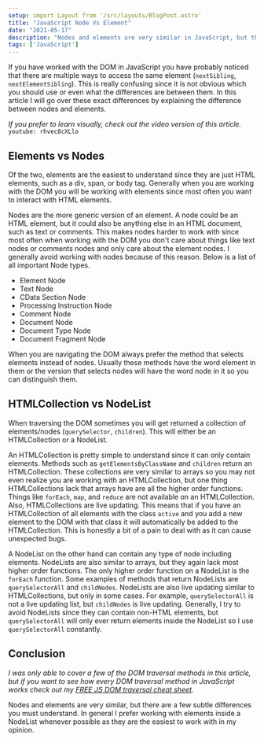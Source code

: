 ```yaml
---
setup: import Layout from '/src/layouts/BlogPost.astro'
title: "JavaScript Node Vs Element"
date: "2021-05-17"
description: "Nodes and elements are very similar in JavaScript, but there are a few important differences to understand."
tags: ['JavaScript']
---
```


If you have worked with the DOM in JavaScript you have probably noticed that there are multiple ways to access the same element (`nextSibling`, `nextElementSibling`). This is really confusing since it is not obvious which you should use or even what the differences are between them. In this article I will go over these exact differences by explaining the difference between nodes and elements.

*If you prefer to learn visually, check out the video version of this article.*
`youtube: rhvec8cXLlo`

## Elements vs Nodes

Of the two, elements are the easiest to understand since they are just HTML elements, such as a div, span, or body tag. Generally when you are working with the DOM you will be working with elements since most often you want to interact with HTML elements.

Nodes are the more generic version of an element. A node could be an HTML element, but it could also be anything else in an HTML document, such as text or comments. This makes nodes harder to work with since most often when working with the DOM you don't care about things like text nodes or comments nodes and only care about the element nodes. I generally avoid working with nodes because of this reason. Below is a list of all important Node types.

* Element Node
* Text Node
* CData Section Node
* Processing Instruction Node
* Comment Node
* Document Node
* Document Type Node
* Document Fragment Node

When you are navigating the DOM always prefer the method that selects elements instead of nodes. Usually these methods have the word element in them or the version that selects nodes will have the word node in it so you can distinguish them.

## HTMLCollection vs NodeList

When traversing the DOM sometimes you will get returned a collection of elements/nodes (`querySelector`, `children`). This will either be an HTMLCollection or a NodeList.

An HTMLCollection is pretty simple to understand since it can only contain elements. Methods such as `getElementsByClassName` and `children` return an HTMLCollection. These collections are very similar to arrays so you may not even realize you are working with an HTMLCollection, but one thing HTMLCollections lack that arrays have are all the higher order functions. Things like `forEach`, `map`, and `reduce` are not available on an HTMLCollection. Also, HTMLCollections are live updating. This means that if you have an HTMLCollection of all elements with the class `active` and you add a new element to the DOM with that class it will automatically be added to the HTMLCollection. This is honestly a bit of a pain to deal with as it can cause unexpected bugs.

A NodeList on the other hand can contain any type of node including elements. NodeLists are also similar to arrays, but they again lack most higher order functions. The only higher order function on a NodeList is the `forEach` function. Some examples of methods that return NodeLists are `querySelectorAll` and `childNodes`. NodeLists are also live updating similar to HTMLCollections, but only in some cases. For example, `querySelectorAll` is not a live updating list, but `childNodes` is live updating. Generally, I try to avoid NodeLists since they can contain non-HTML elements, but `querySelectorAll` will only ever return elements inside the NodeList so I use `querySelectorAll` constantly.

## Conclusion

*I was only able to cover a few of the DOM traversal methods in this article, but if you want to see how every DOM traversal method in JavaScript works check out my [FREE JS DOM traversal cheat sheet](https://webdevsimplified.com/js-dom-traversal-cheat-sheet.html).*

Nodes and elements are very similar, but there are a few subtle differences you must understand. In general I prefer working with elements inside a NodeList whenever possible as they are the easiest to work with in my opinion.
